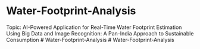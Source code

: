# Water-Footprint-Analysis
Topic: AI-Powered Application for Real-Time Water Footprint Estimation Using Big Data and Image Recognition: A Pan-India Approach to Sustainable Consumption
#   W a t e r - F o o t p r i n t - A n a l y s i s  
 #   W a t e r - F o o t p r i n t - A n a l y s i s  
 